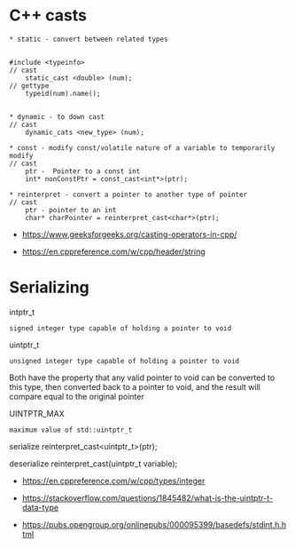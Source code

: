 
# C++ casts

	* static - convert between related types


	#include <typeinfo>
	// cast
		static_cast <double> (num);
	// gettype
		typeid(num).name();


	* dynamic - to down cast
	// cast
		dynamic_cats <new_type> (num);

	* const - modify const/volatile nature of a variable to temporarily modify
	// cast
		ptr -  Pointer to a const int
		int* nonConstPtr = const_cast<int*>(ptr);

	* reinterpret - convert a pointer to another type of pointer
	// cast
		ptr - pointer to an int
		char* charPointer = reinterpret_cast<char*>(ptr);


* https://www.geeksforgeeks.org/casting-operators-in-cpp/

* https://en.cppreference.com/w/cpp/header/string


# Serializing

intptr_t

	signed integer type capable of holding a pointer to void

uintptr_t
	
	unsigned integer type capable of holding a pointer to void


Both have the property 
	that any valid pointer to void can be converted to this type, 
	then converted back to a pointer to void, 
	and the result will compare equal to the original pointer


UINTPTR_MAX
 
	maximum value of std::uintptr_t


serialize 
	reinterpret_cast<uintptr_t>(ptr);

deserialize
	reinterpret_cast<expected pointer type>(uintptr_t variable);


* https://en.cppreference.com/w/cpp/types/integer

* https://stackoverflow.com/questions/1845482/what-is-the-uintptr-t-data-type

* https://pubs.opengroup.org/onlinepubs/000095399/basedefs/stdint.h.html


